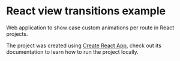 # React view transitions example

Web application to show case custom animations per route in React projects.

The project was created using [Create React App](https://github.com/facebook/create-react-app), check out its documentation to learn how to run the project locally.

